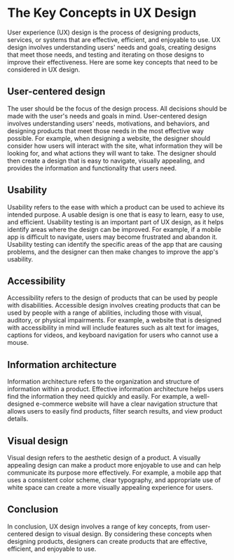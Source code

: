 # The Key Concepts in UX Design

User experience (UX) design is the process of designing products, services, or systems that are effective, efficient, and enjoyable to use. UX design involves understanding users' needs and goals, creating designs that meet those needs, and testing and iterating on those designs to improve their effectiveness. Here are some key concepts that need to be considered in UX design.

## User-centered design

The user should be the focus of the design process. All decisions should be made with the user's needs and goals in mind. User-centered design involves understanding users' needs, motivations, and behaviors, and designing products that meet those needs in the most effective way possible.
For example, when designing a website, the designer should consider how users will interact with the site, what information they will be looking for, and what actions they will want to take. The designer should then create a design that is easy to navigate, visually appealing, and provides the information and functionality that users need.

## Usability

Usability refers to the ease with which a product can be used to achieve its intended purpose. A usable design is one that is easy to learn, easy to use, and efficient. Usability testing is an important part of UX design, as it helps identify areas where the design can be improved.
For example, if a mobile app is difficult to navigate, users may become frustrated and abandon it. Usability testing can identify the specific areas of the app that are causing problems, and the designer can then make changes to improve the app's usability.

## Accessibility

Accessibility refers to the design of products that can be used by people with disabilities. Accessible design involves creating products that can be used by people with a range of abilities, including those with visual, auditory, or physical impairments.
For example, a website that is designed with accessibility in mind will include features such as alt text for images, captions for videos, and keyboard navigation for users who cannot use a mouse.

## Information architecture

Information architecture refers to the organization and structure of information within a product. Effective information architecture helps users find the information they need quickly and easily.
For example, a well-designed e-commerce website will have a clear navigation structure that allows users to easily find products, filter search results, and view product details.

## Visual design

Visual design refers to the aesthetic design of a product. A visually appealing design can make a product more enjoyable to use and can help communicate its purpose more effectively.
For example, a mobile app that uses a consistent color scheme, clear typography, and appropriate use of white space can create a more visually appealing experience for users.

## Conclusion

In conclusion, UX design involves a range of key concepts, from user-centered design to visual design. By considering these concepts when designing products, designers can create products that are effective, efficient, and enjoyable to use.

